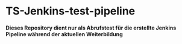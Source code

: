 # TS-Jenkins-test-pipeline

**Dieses Repository dient nur als Abrufstest für die erstellte Jenkins Pipeline während der aktuellen Weiterbildung**
